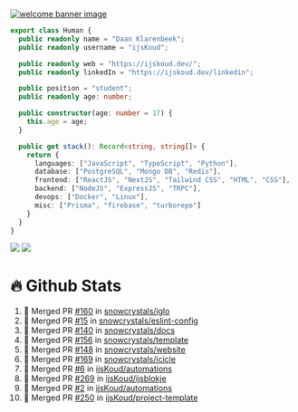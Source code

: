 <a href="https://ijskoud.dev/"><img src="https://cdn.ijskoud.dev/files/mQUav6p0z3By.jpg" alt="welcome banner image" /></a>

```ts
export class Human {
  public readonly name = "Daan Klarenbeek";
  public readonly username = "ijsKoud";

  public readonly web = "https://ijskoud.dev/";
  public readonly linkedIn = "https://ijskoud.dev/linkedin";

  public position = "student";
  public readonly age: number;

  public constructor(age: number = 17) {
    this.age = age;
  }

  public get stack(): Record<string, string[]> {
    return {
      languages: ["JavaScript", "TypeScript", "Python"],
      database: ["PostgreSQL", "Mongo DB", "Redis"],
      frontend: ["ReactJS", "NextJS", "Tailwind CSS", "HTML", "CSS"],
      backend: ["NodeJS", "ExpressJS", "TRPC"],
      devops: ["Docker", "Linux"],
      misc: ["Prisma", "firebase", "turborepo"]
    }
  }
}
```

<div>
  <img src="https://github-readme-stats.vercel.app/api/top-langs?username=ijsKoud&cache_seconds=1800&layout=compact&hide_border=true&hide_rank=true&show_icons=true&theme=dark&title_color=ffffff&hide_border=true&locale=en" />
  <img src="https://github-readme-stats.vercel.app/api?username=ijsKoud&cache_seconds=1800&hide_border=true&hide_rank=true&show_icons=true&theme=dark&title_color=ffffff&hide_border=true&locale=en">
</div>


# 🔥 Github Stats


<!--START_SECTION:activity-->
1. 🎉 Merged PR [#160](https://github.com/snowcrystals/iglo/pull/160) in [snowcrystals/iglo](https://github.com/snowcrystals/iglo)
2. 🎉 Merged PR [#15](https://github.com/snowcrystals/eslint-config/pull/15) in [snowcrystals/eslint-config](https://github.com/snowcrystals/eslint-config)
3. 🎉 Merged PR [#140](https://github.com/snowcrystals/docs/pull/140) in [snowcrystals/docs](https://github.com/snowcrystals/docs)
4. 🎉 Merged PR [#156](https://github.com/snowcrystals/template/pull/156) in [snowcrystals/template](https://github.com/snowcrystals/template)
5. 🎉 Merged PR [#148](https://github.com/snowcrystals/website/pull/148) in [snowcrystals/website](https://github.com/snowcrystals/website)
6. 🎉 Merged PR [#169](https://github.com/snowcrystals/icicle/pull/169) in [snowcrystals/icicle](https://github.com/snowcrystals/icicle)
7. 🎉 Merged PR [#6](https://github.com/ijsKoud/automations/pull/6) in [ijsKoud/automations](https://github.com/ijsKoud/automations)
8. 🎉 Merged PR [#269](https://github.com/ijsKoud/ijsblokje/pull/269) in [ijsKoud/ijsblokje](https://github.com/ijsKoud/ijsblokje)
9. 🎉 Merged PR [#2](https://github.com/ijsKoud/automations/pull/2) in [ijsKoud/automations](https://github.com/ijsKoud/automations)
10. 🎉 Merged PR [#250](https://github.com/ijsKoud/project-template/pull/250) in [ijsKoud/project-template](https://github.com/ijsKoud/project-template)
<!--END_SECTION:activity-->

<h1 align="center" style="display:none;"></h1>
